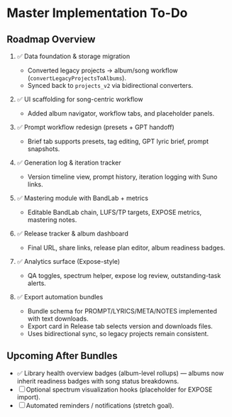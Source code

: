 # Master Implementation To-Do

## Roadmap Overview
1. ✅ Data foundation & storage migration
   - Converted legacy projects → album/song workflow (`convertLegacyProjectsToAlbums`).
   - Synced back to `projects_v2` via bidirectional converters.

2. ✅ UI scaffolding for song-centric workflow
   - Added album navigator, workflow tabs, and placeholder panels.

3. ✅ Prompt workflow redesign (presets + GPT handoff)
   - Brief tab supports presets, tag editing, GPT lyric brief, prompt snapshots.

4. ✅ Generation log & iteration tracker
   - Version timeline view, prompt history, iteration logging with Suno links.

5. ✅ Mastering module with BandLab + metrics
   - Editable BandLab chain, LUFS/TP targets, EXPOSE metrics, mastering notes.

6. ✅ Release tracker & album dashboard
   - Final URL, share links, release plan editor, album readiness badges.

7. ✅ Analytics surface (Expose-style)
   - QA toggles, spectrum helper, expose log review, outstanding-task alerts.

8. ✅ Export automation bundles
   - Bundle schema for PROMPT/LYRICS/META/NOTES implemented with text downloads.
   - Export card in Release tab selects version and downloads files.
   - Uses bidirectional sync, so legacy projects remain consistent.

## Upcoming After Bundles
- ✅ Library health overview badges (album-level rollups) — albums now inherit readiness badges with song status breakdowns.
- ☐ Optional spectrum visualization hooks (placeholder for EXPOSE import).
- ☐ Automated reminders / notifications (stretch goal).
